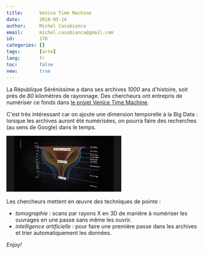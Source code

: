 ```yaml
---
title:      Venice Time Machine
date:       2018-05-14
author:     Michel Casabianca
email:      michel.casabianca@gmail.com
id:         176
categories: []
tags:       [arte]
lang:       fr
toc:        false
new:        true
---
```


La République Sérénissime a dans ses archives *1000* ans d'histoire, soit près de *80* kilomètres de rayonnage. Des chercheurs ont entrepris de numériser ce fonds dans [le projet Venice Time Machine](https://vtm.epfl.ch/).

<!--more-->

C'est très intéressant car on ajoute une dimension temporelle à la Big Data : lorsque les archives auront été numérisées, on pourra faire des recherches (au sens de Google) dans le temps.

![](venice-time-machine.png)

Les chercheurs mettent en œuvre des techniques de pointe :

- *tomographie* : scans par rayons X en 3D de manière à numériser les ouvrages en une passe sans même les ouvrir.
- *intelligence artificielle* : pour faire une première passe dans les archives et trier automatiquement les données. 

*Enjoy!*
